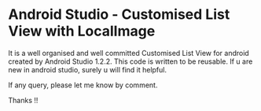 # Android Studio - Customised List View with LocalImage

It is a well organised and well committed Customised List View for android created by Android Studio 1.2.2. This code is written to be reusable. If u are new in android studio, surely u will find it helpful.

If any query, please let me know by comment.

Thanks !!
